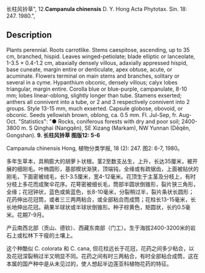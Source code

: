 长柱风铃草",
12.**Campanula chinensis** D. Y. Hong Acta Phytotax. Sin. 18: 247. 1980.",

## Description
Plants perennial. Roots carrotlike. Stems caespitose, ascending, up to 35 cm, branched, hispid. Leaves winged-petiolate; blade elliptic or lanceolate, 1-3.5 × 0.4-1.2 cm, abaxially densely villous, adaxially appressed hispid, base cuneate, margin entire or denticulate, apex obtuse, acute, or acuminate. Flowers terminal on main stems and branches, solitary or several in a cyme. Hypanthium obconic, densely villous; calyx lobes triangular, margin entire. Corolla blue or blue-purple, campanulate, 8-10 mm; lobes linear-oblong, slightly longer than tube. Stamens exserted; anthers all connivent into a tube, or 2 and 3 respectively connivent into 2 groups. Style 13-15 mm, much exserted. Capsule globose, obovoid, or obconic. Seeds yellowish brown, oblong, ca. 0.5 mm. Fl. Jul-Sep, fr. Aug-Oct.
  "Statistics": "● Rocks, coniferous forests with dry and poor soil; 2400-3800 m. S Qinghai (Nangqên), SE Xizang (Markam), NW Yunnan (Dêqên, Gongshan).
**9. 长柱风铃草 图版12: 5-6**

Campanula chinensis Hong, 植物分类学报, 18 (2): 247. 图2: 6-7, 1980。

多年生草本，具稍膨大的胡萝卜状根。茎2至数支丛生，上升，长达35厘米，被开展的细刚毛。叶椭圆形，基部楔状渐狭，顶端钝，全缘或有疏锯齿，上面被贴伏的刚毛，下面密被绒毛，长1-3.5厘米，宽4-12毫米。花顶生于主茎及分枝上，有时分枝上多花而成聚伞花序。花萼密被细长毛，筒部半圆状倒锥形，裂片狭三角形，全缘；花冠钟状，蓝色或紫蓝色，长8-10毫米，分裂稍过半，裂片条状长圆形；花药伸出花冠筒，或者三三两两粘合，或全部粘合而成筒；花柱长13-15毫米，长长地伸出花冠。蒴果半球状或半球状倒锥形。种子棕黄色，矩圆状，长约0.5毫米。花期7-9月。

产云南西北部（贡山、德钦）、西藏东南部（门工）。生于海拔2400-3200米的岩石上或松林下干瘦的土壤上。

这个种酷似 C. colorata 和 C. cana, 但花柱远长于花冠，花药之间多少粘合，以及花冠深裂稍过半又明显不同。花药之间有时三两粘合，有时全部粘合成筒，这在本属的国产种中是从未见过的，使人想起半边莲亚科植物花药的特征。
